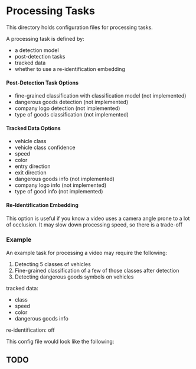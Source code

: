 # Processing Tasks

This directory holds configuration files for processing tasks.

A processing task is defined by:

- a detection model
- post-detection tasks
- tracked data
- whether to use a re-identification embedding

#### Post-Detection Task Options

- fine-grained classification with classification model (not implemented)
- dangerous goods detection (not implemented)
- company logo detection (not implemented)
- type of goods classification (not implemented)

#### Tracked Data Options

- vehicle class
- vehicle class confidence
- speed
- color
- entry direction
- exit direction
- dangerous goods info (not implemented)
- company logo info (not implemented)
- type of good info (not implemented)

#### Re-Identification Embedding

This option is useful if you know a video uses a camera angle prone to
a lot of occlusion. It may slow down processing speed, so there is a trade-off

### Example

An example task for processing a video may require the following:

1. Detecting 5 classes of vehicles
2. Fine-grained classification of a few of those classes after detection
3. Detecting dangerous goods symbols on vehicles

tracked data:

- class
- speed
- color
- dangerous goods info

re-identification: off

This config file would look like the following:

## TODO
